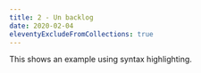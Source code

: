 ```yaml
---
title: 2 - Un backlog
date: 2020-02-04
eleventyExcludeFromCollections: true
---
```


This shows an example using syntax highlighting.
